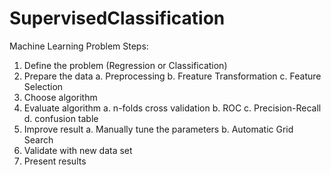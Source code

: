 # SupervisedClassification

Machine Learning Problem Steps:

1. Define the problem (Regression or Classification)
2. Prepare the data
  a. Preprocessing
  b. Freature Transformation
  c. Feature Selection
3. Choose algorithm
4. Evaluate algorithm
  a. n-folds cross validation
  b. ROC
  c. Precision-Recall
  d. confusion table
5. Improve result
  a. Manually tune the parameters
  b. Automatic Grid Search
6. Validate with new data set
7. Present results
